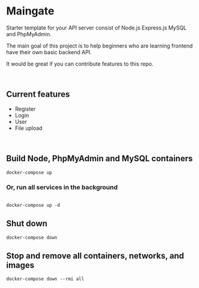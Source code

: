 # Maingate
Starter template for your API server consist of Node.js Express.js MySQL and PhpMyAdmin.

The main goal of this project is to help beginners who are learning frontend have their own basic backend API.

It would be great if you can contribute features to this repo.

<br>

## Current features
* Register
* Login
* User
* File upload

<br>

## Build Node, PhpMyAdmin and MySQL containers
```
docker-compose up
```
### Or, run all services in the background
```

docker-compose up -d
```
## Shut down
```
docker-compose down
```

## Stop and remove all containers, networks, and images
```
docker-compose down --rmi all
```